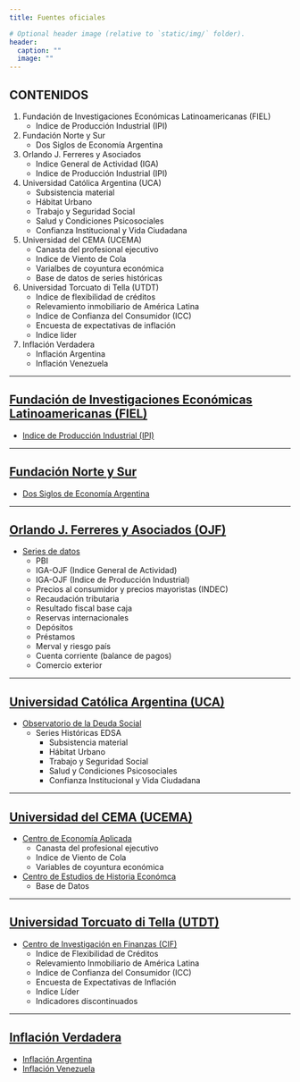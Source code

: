 ```yaml
---
title: Fuentes oficiales

# Optional header image (relative to `static/img/` folder).
header:
  caption: ""
  image: ""
---
```


## CONTENIDOS
1. Fundación de Investigaciones Económicas Latinoamericanas (FIEL)
    * Indice de Producción Industrial (IPI)
2. Fundación Norte y Sur
    * Dos Siglos de Economía Argentina
3. Orlando J. Ferreres y Asociados
    * Indice General de Actividad (IGA)
    * Indice de Producción Industrial (IPI)
4. Universidad Católica Argentina (UCA)
    * Subsistencia material
    * Hábitat Urbano
    * Trabajo y Seguridad Social
    * Salud y Condiciones Psicosociales
    * Confianza Institucional y Vida Ciudadana
5. Universidad del CEMA (UCEMA)
    * Canasta del profesional ejecutivo
    * Indice de Viento de Cola
    * Varialbes de coyuntura económica
    * Base de datos de series históricas
6. Universidad Torcuato di Tella (UTDT)
    * Indice de flexibilidad de créditos
    * Relevamiento inmobiliario de América Latina
    * Indice de Confianza del Consumidor (ICC)
    * Encuesta de expectativas de inflación
    * Indice lider
7. Inflación Verdadera
    * Inflación Argentina
    * Inflación Venezuela



---
## [Fundación de Investigaciones Económicas Latinoamericanas (FIEL)](http://www.fiel.org/)
* [Indice de Producción Industrial (IPI)](http://www.fiel.org/estadisticas)


---
## [Fundación Norte y Sur](http://www.fundacionnorteysur.org.ar/)
* [Dos Siglos de Economía Argentina](https://dossiglos.fundacionnorteysur.org.ar/)
---
## [Orlando J. Ferreres y Asociados (OJF)](http://www.ojf.com/index.php?lang=es)
* [Series de datos](http://www.ojf.com/index.php?option=com_content&view=article&id=56&Itemid=21&lang=es)
    * PBI
    * IGA-OJF (Indice General de Actividad)
    * IGA-OJF (Indice de Producción Industrial)
    * Precios al consumidor y precios mayoristas (INDEC)
    * Recaudación tributaria
    * Resultado fiscal base caja
    * Reservas internacionales
    * Depósitos
    * Préstamos
    * Merval y riesgo país
    * Cuenta corriente (balance de pagos)
    * Comercio exterior


---
## [Universidad Católica Argentina (UCA)](http://www.uca.edu.ar/)
* [Observatorio de la Deuda Social](http://uca.edu.ar/es/observatorio-de-la-deuda-social-argentina)
    * Series Históricas EDSA
        * Subsistencia material
        * Hábitat Urbano
        * Trabajo y Seguridad Social
        * Salud y Condiciones Psicosociales
        * Confianza Institucional y Vida Ciudadana


---
## [Universidad del CEMA (UCEMA)](http://www.ucema.edu.ar/)
* [Centro de Economía Aplicada](https://ucema.edu.ar/cea)
    * Canasta del profesional ejecutivo
    * Indice de Viento de Cola
    * Variables de coyuntura económica
* [Centro de Estudios de Historia Económca](https://ucema.edu.ar/cehe)
    * Base de Datos


---
## [Universidad Torcuato di Tella (UTDT)](http://www.utdt.edu.ar/)
* [Centro de Investigación en Finanzas (CIF)](https://www.utdt.edu/ver_contenido.php?id_contenido=9585&id_item_menu=4973)
    * Indice de Flexibilidad de Créditos
    * Relevamiento Inmobiliario de América Latina
    * Indice de Confianza del Consumidor (ICC)
    * Encuesta de Expectativas de Inflación
    * Indice Líder
    * Indicadores discontinuados


---
## [Inflación Verdadera](http://inflacionverdadera.com/)
* [Inflación Argentina](http://www.inflacionverdadera.com/argentina/)
* [Inflación Venezuela](http://www.inflacionverdadera.com/venezuela/)